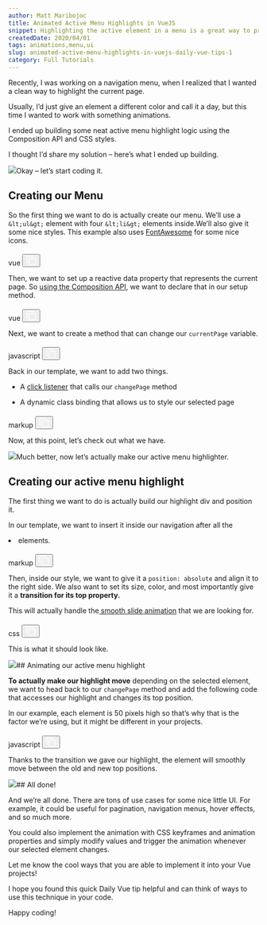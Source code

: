 ```yaml
---
author: Matt Maribojoc
title: Animated Active Menu Highlights in VueJS
snippet: Highlighting the active element in a menu is a great way to provide visual feedback to your site’s visitors. Let’s add animation to make it even better.
createdDate: 2020/04/01
tags: animations,menu,ui
slug: animated-active-menu-highlights-in-vuejs-daily-vue-tips-1
category: Full Tutorials
---
```


Recently, I was working on a navigation menu, when I realized that I wanted a clean way to highlight the current page.

Usually, I’d just give an element a different color and call it a day, but this time I wanted to work with something animations.

I ended up building some neat active menu highlight logic using the Composition API and CSS styles.

I thought I’d share my solution – here’s what I ended up building.

![](https://dltqhkoxgn1gx.cloudfront.net/img/posts/animated-active-menu-highlights-in-vuejs-daily-vue-tips-1-1.png)Okay – let’s start coding it.

## Creating our Menu

So the first thing we want to do is actually create our menu. We’ll use a `&lt;ul&gt;` element with four `&lt;li&gt;` elements inside.We’ll also give it some nice styles. This example also uses [FontAwesome](https://fontawesome.com/) for some nice icons.

<section class="relative p-3 overflow-hidden rounded-lg bg-accent mb-8" data-v-0be5e7a6=""><div class="absolute px-2 py-1 text-white transition duration-1000 transform -translate-x-1/2 -translate-y-1/2 rounded opacity-0  left-1/2 top-1/2 bg-primary" style="display:none;" data-v-0be5e7a6=""><svg xmlns="http://www.w3.org/2000/svg" width="20" height="20" viewBox="0 0 130.2 130.2" fill="#ffffff" class="inline transition duration-300 icon-root" style="dislay:block;" data-v-2c7fa105="" data-v-0be5e7a6=""><path fill="none" stroke="#fff" stroke-width="12" stroke-linecap="round" stroke-miterlimit="10" d="M100.2 40.2L51.5 88.8 29.8 67.5" class="success-path" data-v-2c7fa105=""></path></svg> Copied </div><div class="flex justify-between border-gray-500" data-v-0be5e7a6=""><h4 class="text-primary" data-v-0be5e7a6=""></h4><div class="flex items-center text-xs text-gray-400" data-v-0be5e7a6=""> vue <button class="ml-4" data-v-0be5e7a6=""><svg height="20" viewBox="-21 -21 682.66669 682.66669" width="20" xmlns="http://www.w3.org/2000/svg" fill="#ffffff" class="fill-gray hover:fill-white transition duration-300 icon-root" data-v-2c7fa105="" data-v-0be5e7a6=""><path d="M565 640H225c-41.36 0-75-33.64-75-75V225c0-41.36 33.64-75 75-75h340c41.36 0 75 33.64 75 75v340c0 41.36-33.64 75-75 75zM225 200c-13.785 0-25 11.215-25 25v340c0 13.785 11.215 25 25 25h340c13.785 0 25-11.215 25-25V225c0-13.785-11.215-25-25-25zM100 440H75c-13.785 0-25-11.215-25-25V75c0-13.785 11.215-25 25-25h340c13.785 0 25 11.215 25 25v23.75h50V75c0-41.36-33.64-75-75-75H75C33.64 0 0 33.64 0 75v340c0 41.36 33.64 75 75 75h25zm0 0" data-v-2c7fa105=""></path></svg></button></div></div><div data-v-0be5e7a6=""><precode language="" precodenum="0"></precode></div></section>

Then, we want to set up a reactive data property that represents the current page. So [using the Composition API](https://learnvue.co/2020/01/4-vue3-composition-api-tips-you-should-know/), we want to declare that in our setup method.

<section class="relative p-3 overflow-hidden rounded-lg bg-accent mb-8" data-v-0be5e7a6=""><div class="absolute px-2 py-1 text-white transition duration-1000 transform -translate-x-1/2 -translate-y-1/2 rounded opacity-0  left-1/2 top-1/2 bg-primary" style="display:none;" data-v-0be5e7a6=""><svg xmlns="http://www.w3.org/2000/svg" width="20" height="20" viewBox="0 0 130.2 130.2" fill="#ffffff" class="inline transition duration-300 icon-root" style="dislay:block;" data-v-2c7fa105="" data-v-0be5e7a6=""><path fill="none" stroke="#fff" stroke-width="12" stroke-linecap="round" stroke-miterlimit="10" d="M100.2 40.2L51.5 88.8 29.8 67.5" class="success-path" data-v-2c7fa105=""></path></svg> Copied </div><div class="flex justify-between border-gray-500" data-v-0be5e7a6=""><h4 class="text-primary" data-v-0be5e7a6=""></h4><div class="flex items-center text-xs text-gray-400" data-v-0be5e7a6=""> vue <button class="ml-4" data-v-0be5e7a6=""><svg height="20" viewBox="-21 -21 682.66669 682.66669" width="20" xmlns="http://www.w3.org/2000/svg" fill="#ffffff" class="fill-gray hover:fill-white transition duration-300 icon-root" data-v-2c7fa105="" data-v-0be5e7a6=""><path d="M565 640H225c-41.36 0-75-33.64-75-75V225c0-41.36 33.64-75 75-75h340c41.36 0 75 33.64 75 75v340c0 41.36-33.64 75-75 75zM225 200c-13.785 0-25 11.215-25 25v340c0 13.785 11.215 25 25 25h340c13.785 0 25-11.215 25-25V225c0-13.785-11.215-25-25-25zM100 440H75c-13.785 0-25-11.215-25-25V75c0-13.785 11.215-25 25-25h340c13.785 0 25 11.215 25 25v23.75h50V75c0-41.36-33.64-75-75-75H75C33.64 0 0 33.64 0 75v340c0 41.36 33.64 75 75 75h25zm0 0" data-v-2c7fa105=""></path></svg></button></div></div><div data-v-0be5e7a6=""><precode language="" precodenum="1"></precode></div></section>

Next, we want to create a method that can change our `currentPage` variable.

<section class="relative p-3 overflow-hidden rounded-lg bg-accent mb-8" data-v-0be5e7a6=""><div class="absolute px-2 py-1 text-white transition duration-1000 transform -translate-x-1/2 -translate-y-1/2 rounded opacity-0  left-1/2 top-1/2 bg-primary" style="display:none;" data-v-0be5e7a6=""><svg xmlns="http://www.w3.org/2000/svg" width="20" height="20" viewBox="0 0 130.2 130.2" fill="#ffffff" class="inline transition duration-300 icon-root" style="dislay:block;" data-v-2c7fa105="" data-v-0be5e7a6=""><path fill="none" stroke="#fff" stroke-width="12" stroke-linecap="round" stroke-miterlimit="10" d="M100.2 40.2L51.5 88.8 29.8 67.5" class="success-path" data-v-2c7fa105=""></path></svg> Copied </div><div class="flex justify-between border-gray-500" data-v-0be5e7a6=""><h4 class="text-primary" data-v-0be5e7a6=""></h4><div class="flex items-center text-xs text-gray-400" data-v-0be5e7a6=""> javascript <button class="ml-4" data-v-0be5e7a6=""><svg height="20" viewBox="-21 -21 682.66669 682.66669" width="20" xmlns="http://www.w3.org/2000/svg" fill="#ffffff" class="fill-gray hover:fill-white transition duration-300 icon-root" data-v-2c7fa105="" data-v-0be5e7a6=""><path d="M565 640H225c-41.36 0-75-33.64-75-75V225c0-41.36 33.64-75 75-75h340c41.36 0 75 33.64 75 75v340c0 41.36-33.64 75-75 75zM225 200c-13.785 0-25 11.215-25 25v340c0 13.785 11.215 25 25 25h340c13.785 0 25-11.215 25-25V225c0-13.785-11.215-25-25-25zM100 440H75c-13.785 0-25-11.215-25-25V75c0-13.785 11.215-25 25-25h340c13.785 0 25 11.215 25 25v23.75h50V75c0-41.36-33.64-75-75-75H75C33.64 0 0 33.64 0 75v340c0 41.36 33.64 75 75 75h25zm0 0" data-v-2c7fa105=""></path></svg></button></div></div><div data-v-0be5e7a6=""><precode language="" precodenum="2"></precode></div></section>

Back in our template, we want to add two things.

-   A [click listener](https://learnvue.co/2020/01/a-vue-event-handling-cheatsheet-the-essentials) that calls our `changePage` method

<!-- -->

-   A dynamic class binding that allows us to style our selected page

<!-- -->

<section class="relative p-3 overflow-hidden rounded-lg bg-accent mb-8" data-v-0be5e7a6=""><div class="absolute px-2 py-1 text-white transition duration-1000 transform -translate-x-1/2 -translate-y-1/2 rounded opacity-0  left-1/2 top-1/2 bg-primary" style="display:none;" data-v-0be5e7a6=""><svg xmlns="http://www.w3.org/2000/svg" width="20" height="20" viewBox="0 0 130.2 130.2" fill="#ffffff" class="inline transition duration-300 icon-root" style="dislay:block;" data-v-2c7fa105="" data-v-0be5e7a6=""><path fill="none" stroke="#fff" stroke-width="12" stroke-linecap="round" stroke-miterlimit="10" d="M100.2 40.2L51.5 88.8 29.8 67.5" class="success-path" data-v-2c7fa105=""></path></svg> Copied </div><div class="flex justify-between border-gray-500" data-v-0be5e7a6=""><h4 class="text-primary" data-v-0be5e7a6=""></h4><div class="flex items-center text-xs text-gray-400" data-v-0be5e7a6=""> markup <button class="ml-4" data-v-0be5e7a6=""><svg height="20" viewBox="-21 -21 682.66669 682.66669" width="20" xmlns="http://www.w3.org/2000/svg" fill="#ffffff" class="fill-gray hover:fill-white transition duration-300 icon-root" data-v-2c7fa105="" data-v-0be5e7a6=""><path d="M565 640H225c-41.36 0-75-33.64-75-75V225c0-41.36 33.64-75 75-75h340c41.36 0 75 33.64 75 75v340c0 41.36-33.64 75-75 75zM225 200c-13.785 0-25 11.215-25 25v340c0 13.785 11.215 25 25 25h340c13.785 0 25-11.215 25-25V225c0-13.785-11.215-25-25-25zM100 440H75c-13.785 0-25-11.215-25-25V75c0-13.785 11.215-25 25-25h340c13.785 0 25 11.215 25 25v23.75h50V75c0-41.36-33.64-75-75-75H75C33.64 0 0 33.64 0 75v340c0 41.36 33.64 75 75 75h25zm0 0" data-v-2c7fa105=""></path></svg></button></div></div><div data-v-0be5e7a6=""><precode language="" precodenum="3"></precode></div></section>

Now, at this point, let’s check out what we have.

![](https://dltqhkoxgn1gx.cloudfront.net/img/posts/animated-active-menu-highlights-in-vuejs-daily-vue-tips-1-2.png)Much better, now let’s actually make our active menu highlighter.

## Creating our active menu highlight

The first thing we want to do is actually build our highlight div and position it.

In our template, we want to insert it inside our navigation after all the <li> elements.

<section class="relative p-3 overflow-hidden rounded-lg bg-accent mb-8" data-v-0be5e7a6=""><div class="absolute px-2 py-1 text-white transition duration-1000 transform -translate-x-1/2 -translate-y-1/2 rounded opacity-0  left-1/2 top-1/2 bg-primary" style="display:none;" data-v-0be5e7a6=""><svg xmlns="http://www.w3.org/2000/svg" width="20" height="20" viewBox="0 0 130.2 130.2" fill="#ffffff" class="inline transition duration-300 icon-root" style="dislay:block;" data-v-2c7fa105="" data-v-0be5e7a6=""><path fill="none" stroke="#fff" stroke-width="12" stroke-linecap="round" stroke-miterlimit="10" d="M100.2 40.2L51.5 88.8 29.8 67.5" class="success-path" data-v-2c7fa105=""></path></svg> Copied </div><div class="flex justify-between border-gray-500" data-v-0be5e7a6=""><h4 class="text-primary" data-v-0be5e7a6=""></h4><div class="flex items-center text-xs text-gray-400" data-v-0be5e7a6=""> markup <button class="ml-4" data-v-0be5e7a6=""><svg height="20" viewBox="-21 -21 682.66669 682.66669" width="20" xmlns="http://www.w3.org/2000/svg" fill="#ffffff" class="fill-gray hover:fill-white transition duration-300 icon-root" data-v-2c7fa105="" data-v-0be5e7a6=""><path d="M565 640H225c-41.36 0-75-33.64-75-75V225c0-41.36 33.64-75 75-75h340c41.36 0 75 33.64 75 75v340c0 41.36-33.64 75-75 75zM225 200c-13.785 0-25 11.215-25 25v340c0 13.785 11.215 25 25 25h340c13.785 0 25-11.215 25-25V225c0-13.785-11.215-25-25-25zM100 440H75c-13.785 0-25-11.215-25-25V75c0-13.785 11.215-25 25-25h340c13.785 0 25 11.215 25 25v23.75h50V75c0-41.36-33.64-75-75-75H75C33.64 0 0 33.64 0 75v340c0 41.36 33.64 75 75 75h25zm0 0" data-v-2c7fa105=""></path></svg></button></div></div><div data-v-0be5e7a6=""><precode language="" precodenum="4"></precode></div></section>

Then, inside our style, we want to give it a `position: absolute` and align it to the right side. We also want to set its size, color, and most importantly give it a **transition for its top property.**

This will actually handle the[ smooth slide animation](https://learnvue.co/2020/02/vuejs-animations-for-beginners/) that we are looking for.

<section class="relative p-3 overflow-hidden rounded-lg bg-accent mb-8" data-v-0be5e7a6=""><div class="absolute px-2 py-1 text-white transition duration-1000 transform -translate-x-1/2 -translate-y-1/2 rounded opacity-0  left-1/2 top-1/2 bg-primary" style="display:none;" data-v-0be5e7a6=""><svg xmlns="http://www.w3.org/2000/svg" width="20" height="20" viewBox="0 0 130.2 130.2" fill="#ffffff" class="inline transition duration-300 icon-root" style="dislay:block;" data-v-2c7fa105="" data-v-0be5e7a6=""><path fill="none" stroke="#fff" stroke-width="12" stroke-linecap="round" stroke-miterlimit="10" d="M100.2 40.2L51.5 88.8 29.8 67.5" class="success-path" data-v-2c7fa105=""></path></svg> Copied </div><div class="flex justify-between border-gray-500" data-v-0be5e7a6=""><h4 class="text-primary" data-v-0be5e7a6=""></h4><div class="flex items-center text-xs text-gray-400" data-v-0be5e7a6=""> css <button class="ml-4" data-v-0be5e7a6=""><svg height="20" viewBox="-21 -21 682.66669 682.66669" width="20" xmlns="http://www.w3.org/2000/svg" fill="#ffffff" class="fill-gray hover:fill-white transition duration-300 icon-root" data-v-2c7fa105="" data-v-0be5e7a6=""><path d="M565 640H225c-41.36 0-75-33.64-75-75V225c0-41.36 33.64-75 75-75h340c41.36 0 75 33.64 75 75v340c0 41.36-33.64 75-75 75zM225 200c-13.785 0-25 11.215-25 25v340c0 13.785 11.215 25 25 25h340c13.785 0 25-11.215 25-25V225c0-13.785-11.215-25-25-25zM100 440H75c-13.785 0-25-11.215-25-25V75c0-13.785 11.215-25 25-25h340c13.785 0 25 11.215 25 25v23.75h50V75c0-41.36-33.64-75-75-75H75C33.64 0 0 33.64 0 75v340c0 41.36 33.64 75 75 75h25zm0 0" data-v-2c7fa105=""></path></svg></button></div></div><div data-v-0be5e7a6=""><precode language="" precodenum="5"></precode></div></section>

This is what it should look like.

![](https://dltqhkoxgn1gx.cloudfront.net/img/posts/animated-active-menu-highlights-in-vuejs-daily-vue-tips-1-3.png)## Animating our active menu highlight

**To actually make our highlight move** depending on the selected element, we want to head back to our `changePage` method and add the following code that accesses our highlight and changes its top position.

In our example, each element is 50 pixels high so that’s why that is the factor we’re using, but it might be different in your projects.

<section class="relative p-3 overflow-hidden rounded-lg bg-accent mb-8" data-v-0be5e7a6=""><div class="absolute px-2 py-1 text-white transition duration-1000 transform -translate-x-1/2 -translate-y-1/2 rounded opacity-0  left-1/2 top-1/2 bg-primary" style="display:none;" data-v-0be5e7a6=""><svg xmlns="http://www.w3.org/2000/svg" width="20" height="20" viewBox="0 0 130.2 130.2" fill="#ffffff" class="inline transition duration-300 icon-root" style="dislay:block;" data-v-2c7fa105="" data-v-0be5e7a6=""><path fill="none" stroke="#fff" stroke-width="12" stroke-linecap="round" stroke-miterlimit="10" d="M100.2 40.2L51.5 88.8 29.8 67.5" class="success-path" data-v-2c7fa105=""></path></svg> Copied </div><div class="flex justify-between border-gray-500" data-v-0be5e7a6=""><h4 class="text-primary" data-v-0be5e7a6=""></h4><div class="flex items-center text-xs text-gray-400" data-v-0be5e7a6=""> javascript <button class="ml-4" data-v-0be5e7a6=""><svg height="20" viewBox="-21 -21 682.66669 682.66669" width="20" xmlns="http://www.w3.org/2000/svg" fill="#ffffff" class="fill-gray hover:fill-white transition duration-300 icon-root" data-v-2c7fa105="" data-v-0be5e7a6=""><path d="M565 640H225c-41.36 0-75-33.64-75-75V225c0-41.36 33.64-75 75-75h340c41.36 0 75 33.64 75 75v340c0 41.36-33.64 75-75 75zM225 200c-13.785 0-25 11.215-25 25v340c0 13.785 11.215 25 25 25h340c13.785 0 25-11.215 25-25V225c0-13.785-11.215-25-25-25zM100 440H75c-13.785 0-25-11.215-25-25V75c0-13.785 11.215-25 25-25h340c13.785 0 25 11.215 25 25v23.75h50V75c0-41.36-33.64-75-75-75H75C33.64 0 0 33.64 0 75v340c0 41.36 33.64 75 75 75h25zm0 0" data-v-2c7fa105=""></path></svg></button></div></div><div data-v-0be5e7a6=""><precode language="" precodenum="6"></precode></div></section>

Thanks to the transition we gave our highlight, the element will smoothly move between the old and new top positions.

![](https://dltqhkoxgn1gx.cloudfront.net/img/posts/animated-active-menu-highlights-in-vuejs-daily-vue-tips-1-4.png)## All done!

And we’re all done. There are tons of use cases for some nice little UI. For example, it could be useful for pagination, navigation menus, hover effects, and so much more.

You could also implement the animation with CSS keyframes and animation properties and simply modify values and trigger the animation whenever our selected element changes.

Let me know the cool ways that you are able to implement it into your Vue projects!

I hope you found this quick Daily Vue tip helpful and can think of ways to use this technique in your code.

Happy coding!
